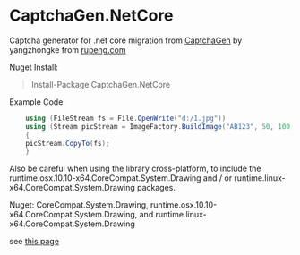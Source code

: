 # CaptchaGen.NetCore
Captcha generator for .net core 
migration from [CaptchaGen](https://github.com/vishnuprasadv/CaptchaGen) by yangzhongke from [rupeng.com](http://www.rupeng.com)  

Nuget Install:  
>Install-Package CaptchaGen.NetCore 

Example Code:  
```C#
    using (FileStream fs = File.OpenWrite("d:/1.jpg"))
    using (Stream picStream = ImageFactory.BuildImage("AB123", 50, 100, 20,10, ImageFormatType.Jpeg))
    {
	picStream.CopyTo(fs);
    }
````
Also be careful when using the library cross-platform, to include the runtime.osx.10.10-x64.CoreCompat.System.Drawing and / or runtime.linux-x64.CoreCompat.System.Drawing packages.  

Nuget: CoreCompat.System.Drawing, runtime.osx.10.10-x64.CoreCompat.System.Drawing, and runtime.linux-x64.CoreCompat.System.Drawing  

see [this page](https://blogs.msdn.microsoft.com/dotnet/2017/01/19/net-core-image-processing/)
